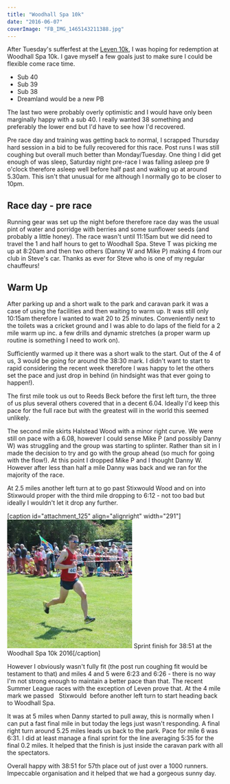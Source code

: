 ```yaml
---
title: "Woodhall Spa 10k"
date: "2016-06-07"
coverImage: "FB_IMG_1465143211388.jpg"
---
```


After Tuesday's sufferfest at the [Leven 10k](http://dlw.me.uk/2016/06/06/summer-league-race-4-leven-10k/), I was hoping for redemption at Woodhall Spa 10k. I gave myself a few goals just to make sure I could be flexible come race time.

- Sub 40
- Sub 39
- Sub 38
- Dreamland would be a new PB

The last two were probably overly optimistic and I would have only been marginally happy with a sub 40. I really wanted 38 something and preferably the lower end but I'd have to see how I'd recovered.

Pre race day and training was getting back to normal, I scrapped Thursday hard session in a bid to be fully recovered for this race. Post runs I was still coughing but overall much better than Monday/Tuesday. One thing I did get enough of was sleep, Saturday night pre-race I was falling asleep pre 9 o'clock therefore asleep well before half past and waking up at around 5.30am. This isn't that unusual for me although I normally go to be closer to 10pm.

## Race day - pre race

Running gear was set up the night before therefore race day was the usual pint of water and porridge with berries and some sunflower seeds (and probably a little honey). The race wasn't until 11:15am but we did need to travel the 1 and half hours to get to Woodhall Spa. Steve T was picking me up at 8:20am and then two others (Danny W and Mike P) making 4 from our club in Steve's car. Thanks as ever for Steve who is one of my regular chauffeurs!

## Warm Up

After parking up and a short walk to the park and caravan park it was a case of using the facilities and then waiting to warm up. It was still only 10:15am therefore I wanted to wait 20 to 25 minutes. Conveniently next to the toilets was a cricket ground and I was able to do laps of the field for a 2 mile warm up inc. a few drills and dynamic stretches (a proper warm up routine is something I need to work on).

Sufficiently warmed up it there was a short walk to the start. Out of the 4 of us, 3 would be going for around the 38:30 mark. I didn't want to start to rapid considering the recent week therefore I was happy to let the others set the pace and just drop in behind (in hindsight was that ever going to happen!).

The first mile took us out to Reeds Beck before the first left turn, the three of us plus several others covered that in a decent 6.04. Ideally I'd keep this pace for the full race but with the greatest will in the world this seemed unlikely.

The second mile skirts Halstead Wood with a minor right curve. We were still on pace with a 6.08, however I could sense Mike P (and possibly Danny W) was struggling and the group was starting to splinter. Rather than sit in I made the decision to try and go with the group ahead (so much for going with the flow!). At this point I dropped Mike P and I thought Danny W. However after less than half a mile Danny was back and we ran for the majority of the race.

At 2.5 miles another left turn at to go past Stixwould Wood and on into Stixwould proper with the third mile dropping to 6:12 - not too bad but ideally I wouldn't let it drop any further.

\[caption id="attachment\_125" align="alignright" width="291"\][![38:51 - Woodhall Spa 10k 2016](images/FB_IMG_1465143226137-291x300.jpg)](http://dlw.me.uk/wp-content/uploads/2016/06/FB_IMG_1465143226137.jpg) Sprint finish for 38:51 at the Woodhall Spa 10k 2016\[/caption\]

However I obviously wasn't fully fit (the post run coughing fit would be testament to that) and miles 4 and 5 were 6:23 and 6:26 - there is no way I'm not strong enough to maintain a better pace than that. The recent Summer League races with the exception of Leven prove that. At the 4 mile mark we passed   Stixwould  before another left turn to start heading back to Woodhall Spa.

It was at 5 miles when Danny started to pull away, this is normally when I can put a fast final mile in but today the legs just wasn't responding. A final right turn around 5.25 miles leads us back to the park. Pace for mile 6 was 6:31. I did at least manage a final sprint for the line averaging 5:35 for the final 0.2 miles. It helped that the finish is just inside the caravan park with all the spectators.

Overall happy with 38:51 for 57th place out of just over a 1000 runners. Impeccable organisation and it helped that we had a gorgeous sunny day.
